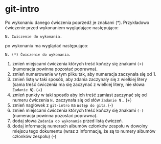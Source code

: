 # git-intro

Po wykonaniu danego ćwiczenia poprzedź je znakami (*).
Przykładowo ćwiczenie przed wykonaniem wyglądające następująco:
```
N. Ćwiczenie do wykonania.
```
po wykonaniu ma wyglądać następująco:
```
N. (*) Ćwiczenie do wykonania.
```

1. zmień miejscami ćwiczenia których treść kończy się znakami `(+)` (numeracja powinna pozostać poprawna).
2. zmień numerowanie w tym pliku tak, aby numeracja zaczynała się od 1.
3. zmień listę w taki sposób, aby zdania zaczynały się z wielkiej litery (sama treść ćwiczenia ma się zaczynać z wielkiej litery, nie słowa `Zadanie N`). (+)
4. zmień punkty w taki sposób aby ich treść zamiast zaczynać się od numeru ćwiczenia `N.` zaczynała się od słów `Zadanie N.`. (+)
5. zmień nagłówek z `git-intro` na `Wstęp do gita`. (-)
6. zmień miejscami ćwiczenia których treść kończy się znakami `(-)` (numeracja powinna pozostać poprawna).
7. dodaj słowa `Zadania do wykonania` przed listą ćwiczeń.
8. dodaj informację numerach albumów członków zespołu w dowolny miejscu tego dokumentu (wraz z informację, że są to numery albumów członków zespołu) (-)
